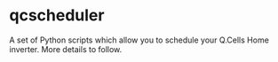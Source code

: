 # qcscheduler

A set of Python scripts which allow you to schedule your Q.Cells Home inverter. More details to follow.
